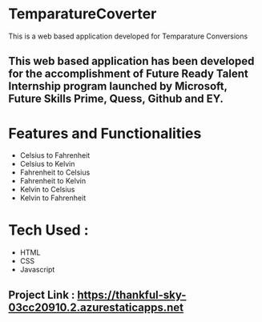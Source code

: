 # TemparatureCoverter
This is a web based application developed for Temparature Conversions
## This web based application has been developed for the accomplishment of Future Ready Talent Internship program launched by Microsoft, Future Skills Prime, Quess,     Github and EY.
# Features and Functionalities
- Celsius to Fahrenheit
- Celsius to Kelvin
- Fahrenheit to Celsius
- Fahrenheit to Kelvin
- Kelvin to Celsius
- Kelvin to Fahrenheit
# Tech Used :
- HTML
- CSS
- Javascript
## Project Link : https://thankful-sky-03cc20910.2.azurestaticapps.net
